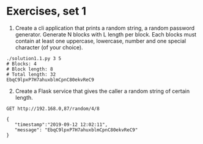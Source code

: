 
# Exercises, set 1

 1. Create a cli application that prints a random string, a random password generator. Generate N blocks with L length per block.
Each blocks must contain at least one uppercase, lowercase, number and one special character (of your choice).

```
./solution1.1.py 3 5
# Blocks: 4
# Block length: 8
# Total length: 32
EbqC9lpxP7H7ahuxblmCpnC80ekvReC9
```

2. Create a Flask service that gives the caller a random string of certain length.

```
GET http://192.168.0,87/random/4/8

{
   "timestamp":"2019-09-12 12:02:11",
   "message": "EbqC9lpxP7H7ahuxblmCpnC80ekvReC9"
}

```
